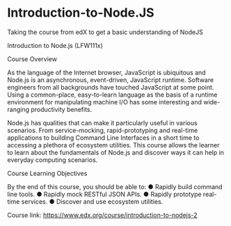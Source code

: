 # Introduction-to-Node.JS

Taking the course from edX to get a basic understanding of NodeJS

Introduction to Node.js (LFW111x)

Course Overview

As the language of the Internet browser, JavaScript is ubiquitous and Node.js is an
asynchronous, event-driven, JavaScript runtime. Software engineers from all backgrounds have
touched JavaScript at some point. Using a common-place, easy-to-learn language as the basis
of a runtime environment for manipulating machine I/O has some interesting and wide-ranging
productivity benefits.

Node.js has qualities that can make it particularly useful in various scenarios. From
service-mocking, rapid-prototyping and real-time applications to building Command Line
Interfaces in a short time to accessing a plethora of ecosystem utilities. This course allows the
learner to learn about the fundamentals of Node.js and discover ways it can help in everyday
computing scenarios.

Course Learning Objectives

By the end of this course, you should be able to:
● Rapidly build command line tools.
● Rapidly mock RESTful JSON APIs.
● Rapidly prototype real-time services.
● Discover and use ecosystem utilities.


Course link: https://www.edx.org/course/introduction-to-nodejs-2
